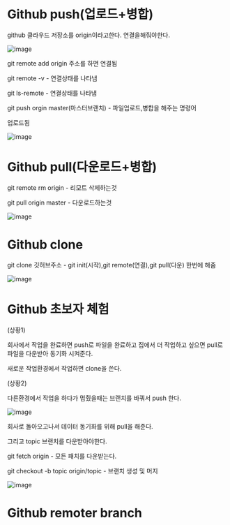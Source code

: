 # Github push(업로드+병합)

github 클라우드 저장소를 origin이라고한다. 연결을해줘야한다.

![image](https://github.com/user-attachments/assets/479c63ba-9efa-4357-81c7-ece5c5c0892c)


git remote add origin 주소를 하면 연결됨

git remote -v - 연결상태를 나타냄

git ls-remote - 연결상태를 나타냄

git push orgin master(마스터브랜치) - 파일업로드,병합을 해주는 명령어

업로드됨

![image](https://github.com/user-attachments/assets/cefc99cb-0fd0-416c-87f3-c2bb8fddc46e)

# Github pull(다운로드+병합)

git remote rm origin - 리모트 삭제하는것

git pull origin master - 다운로드하는것

![image](https://github.com/user-attachments/assets/f3428f7f-8a73-43a4-9e5a-822311d7fb5c)

# Github clone

git clone 깃허브주소 - git init(시작),git remote(연결),git pull(다운) 한번에 해줌

![image](https://github.com/user-attachments/assets/f9f25d02-ec69-40e0-bfdc-f5555752781f)

# Github 초보자 체험

(상황1)

회사에서 작업을 완료하면 push로 파일을 완료하고 집에서 더 작업하고 싶으면 pull로 파일을 다운받아 동기화 시켜준다.

새로운 작업환경에서 작업하면 clone을 쓴다.

(상황2)

다른환경에서 작업을 하다가 멈췄을때는 브랜치를 바꿔서 push 한다.

![image](https://github.com/user-attachments/assets/04455f86-5fd8-4004-b427-015c0242b193)

회사로 돌아오고나서 데이터 동기화를 위해 pull을 해준다.

그리고 topic 브랜치를 다운받아야한다.

git fetch origin - 모든 패치를 다운받는다.

git checkout -b topic origin/topic - 브랜치 생성 및 머지

![image](https://github.com/user-attachments/assets/cacd9288-5150-4313-a0c8-e03313ba9c6f)

# Github remoter branch


